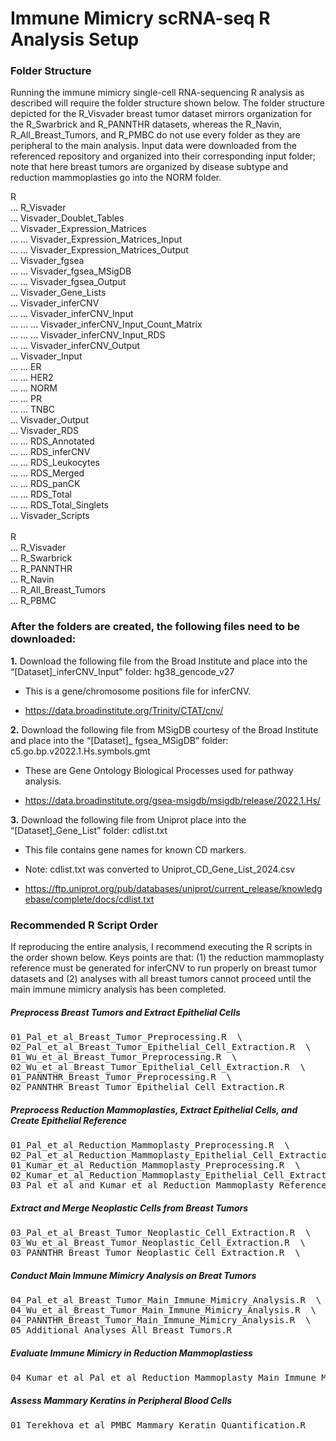 # **Immune Mimicry scRNA-seq R Analysis Setup** #

### **Folder Structure** ###

Running the immune mimicry single-cell RNA-sequencing R analysis as described will require the folder structure shown below. The folder structure depicted for the R_Visvader breast tumor dataset mirrors organization for the R_Swarbrick and R_PANNTHR datasets, whereas the R_Navin, R_All_Breast_Tumors, and R_PMBC do not use every folder as they are peripheral to the main analysis. Input data were downloaded from the referenced repository and organized into their corresponding input folder; note that here breast tumors are organized by disease subtype and reduction mammoplasties go into the NORM folder.  

R \
... R_Visvader  \
... Visvader_Doublet_Tables  \
... Visvader_Expression_Matrices  \
... ... Visvader_Expression_Matrices_Input  \
... ... Visvader_Expression_Matrices_Output  \
... Visvader_fgsea  \
... ... Visvader_fgsea_MSigDB  \
... ... Visvader_fgsea_Output  \
... Visvader_Gene_Lists  \
... Visvader_inferCNV  \
... ... Visvader_inferCNV_Input  \
... ... ... Visvader_inferCNV_Input_Count_Matrix  \
... ... ... Visvader_inferCNV_Input_RDS  \
... ... Visvader_inferCNV_Output  \
... Visvader_Input  \
... ... ER  \
... ... HER2  \
... ... NORM  \
... ... PR  \
... ... TNBC  \
... Visvader_Output  \
... Visvader_RDS  \
... ... RDS_Annotated  \
... ... RDS_inferCNV  \
... ... RDS_Leukocytes  \
... ... RDS_Merged  \
... ... RDS_panCK  \
... ... RDS_Total  \
... ... RDS_Total_Singlets  \
... Visvader_Scripts \
\
R \
... R_Visvader  \
... R_Swarbrick  \
... R_PANNTHR  \
... R_Navin  \
... R_All_Breast_Tumors  \
... R_PBMC

### **After the folders are created, the following files need to be downloaded:** ###

**1.**	Download the following file from the Broad Institute and place into the “[Dataset]_inferCNV_Input” folder: hg38_gencode_v27

* This is a gene/chromosome positions file for inferCNV.

* https://data.broadinstitute.org/Trinity/CTAT/cnv/

**2.**	Download the following file from MSigDB courtesy of the Broad Institute and place into the “[Dataset]_ fgsea_MSigDB” folder: c5.go.bp.v2022.1.Hs.symbols.gmt

* These are Gene Ontology Biological Processes used for pathway analysis.

* https://data.broadinstitute.org/gsea-msigdb/msigdb/release/2022.1.Hs/

**3.**	Download the following file from Uniprot place into the “[Dataset]_Gene_List” folder: cdlist.txt

* This file contains gene names for known CD markers.

* Note: cdlist.txt was converted to Uniprot_CD_Gene_List_2024.csv

* https://ftp.uniprot.org/pub/databases/uniprot/current_release/knowledgebase/complete/docs/cdlist.txt

### **Recommended R Script Order** ###

If reproducing the entire analysis, I recommend executing the R scripts in the order shown below. Keys points are that: (1) the reduction mammoplasty reference must be generated for inferCNV to run properly on breast tumor datasets and (2) analyses with all breast tumors cannot proceed until the main immune mimicry analysis has been completed. 

##### **Preprocess Breast Tumors and Extract Epithelial Cells** #####
<pre>
01_Pal_et_al_Breast_Tumor_Preprocessing.R  \
02_Pal_et_al_Breast_Tumor_Epithelial_Cell_Extraction.R  \
01_Wu_et_al_Breast_Tumor_Preprocessing.R  \
02_Wu_et_al_Breast_Tumor_Epithelial_Cell_Extraction.R  \
01_PANNTHR_Breast_Tumor_Preprocessing.R  \
02_PANNTHR_Breast_Tumor_Epithelial_Cell_Extraction.R
</pre>

##### **Preprocess Reduction Mammoplasties, Extract Epithelial Cells, and Create Epithelial Reference** #####
<pre>
01_Pal_et_al_Reduction_Mammoplasty_Preprocessing.R  \
02_Pal_et_al_Reduction_Mammoplasty_Epithelial_Cell_Extraction.R  \
01_Kumar_et_al_Reduction_Mammoplasty_Preprocessing.R  \
02_Kumar_et_al_Reduction_Mammoplasty_Epithelial_Cell_Extraction.R  \
03_Pal_et_al_and_Kumar_et_al_Reduction_Mammoplasty_Reference_Creation.R
</pre>

##### **Extract and Merge Neoplastic Cells from Breast Tumors** #####
<pre>
03_Pal_et_al_Breast_Tumor_Neoplastic_Cell_Extraction.R  \
03_Wu_et_al_Breast_Tumor_Neoplastic_Cell_Extraction.R  \
03_PANNTHR_Breast_Tumor_Neoplastic_Cell_Extraction.R  \
</pre>

##### **Conduct Main Immune Mimicry Analysis on Breat Tumors** #####
<pre>
04_Pal_et_al_Breast_Tumor_Main_Immune_Mimicry_Analysis.R  \
04_Wu_et_al_Breast_Tumor_Main_Immune_Mimicry_Analysis.R  \
04_PANNTHR_Breast_Tumor_Main_Immune_Mimicry_Analysis.R  \
05_Additional_Analyses_All_Breast_Tumors.R
</pre>

##### **Evaluate Immune Mimicry in Reduction Mammoplastiess** #####
<pre>
04_Kumar_et_al_Pal_et_al_Reduction_Mammoplasty_Main_Immune_Mimicry_Analysis.R  \
</pre>

##### **Assess Mammary Keratins in Peripheral Blood Cells** #####
<pre>
01_Terekhova_et_al_PMBC_Mammary_Keratin_Quantification.R
</pre>

